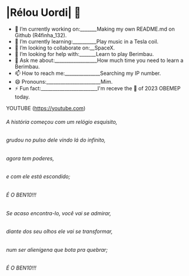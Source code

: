 # |Rélou Uordi| 👋

- 🔭 I’m currently working on:_______Making my own README.md on Github (R4finha_132).
- 🌱 I’m currently learning:__________Play music in a Tesla coil.
- 👯 I’m looking to collaborate on:__SpaceX.
- 🤔 I’m looking for help with:_______Learn to play Berimbau.
- 💬 Ask me about:__________________How much time you need to learn a Berimbau.
- 📫 How to reach me:_______________Searching my IP number.
- 😄 Pronouns:_______________________Mim.
- ⚡ Fun fact:________________________I'm receve the 🥉 of 2023 OBEMEP today.




YOUTUBE (https://youtube.com)
###### *A história começou com um relógio esquisito,*
###### *grudou no pulso dele vindo lá do infinito,*
###### *agora tem poderes,*
###### *e com ele está escondido;*

###### *É O BEN10!!!*

###### *Se acaso encontra-lo, você vai se admirar,*
###### *diante dos seu olhos ele vai se transformar,*
###### *num ser alienígena que bota pra quebrar;*

###### *É O BEN10!!!*
